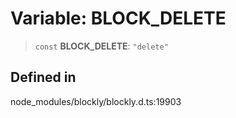 # Variable: BLOCK_DELETE

> `const` **BLOCK_DELETE**: `"delete"`

## Defined in

node_modules/blockly/blockly.d.ts:19903
